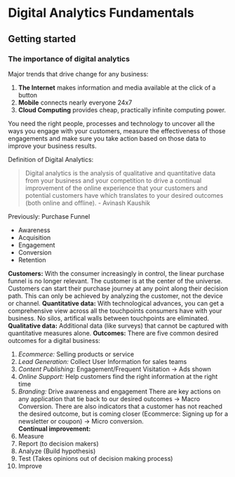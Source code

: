 # Digital Analytics Fundamentals

## Getting started

### The importance of digital analytics

Major trends that drive change for any business:

1. **The Internet** makes information and media available at the click of a button
2. **Mobile** connects nearly everyone 24x7
3. **Cloud Computing** provides cheap, practically infinite computing power.

You need the right people, processes and technology to uncover all the ways you engage with your customers, measure the effectiveness of those engagements and make sure you take action based on those data to improve your business results.

Definition of Digital Analytics:

> Digital analytics is the analysis of qualitative and quantitative data from your business and your competition to drive a continual improvement of the online experience that your customers and potential customers have which translates to your desired outcomes (both online  and offline). - Avinash Kaushik

Previously: Purchase Funnel

* Awareness
* Acquisition
* Engagement
* Conversion
* Retention

**Customers:** With the consumer increasingly in control, the linear purchase funnel is no longer relevant. The customer is at the center of the universe. Customers can start their purchase journey at any point along their decision path. This can only be achieved by analyzing the customer, not the device or channel.
**Quantitative data:** With technological advances, you can get a comprehensive view across all the touchpoints consumers have with your business. No silos, artifical walls between touchpoints are eliminated.
**Qualitative data:** Additional data (like surveys) that cannot be captured with quantitative measures alone.
**Outcomes:** There are five common desired outcomes for a digital business:
1. *Ecommerce:* Selling products or service
2. *Lead Generation:* Collect User Information for sales teams
3. *Content Publishing:* Engagement/Frequent Visitation -> Ads shown
4. *Online Support:* Help customers find the right information at the right time
5. *Branding:* Drive awareness and engagement
There are key actions on any application that tie back to our desired outcomes -> Macro Conversion. There are also indicators that a customer has not reached the desired outcome, but is coming closer (Ecommerce: Signing up for a newsletter or coupon) -> Micro conversion.  
**Continual improvement:** 
1. Measure
2. Report (to decision makers)
3. Analyze (Build hypothesis)
4. Test (Takes opinions out of decision making process)
5. Improve



